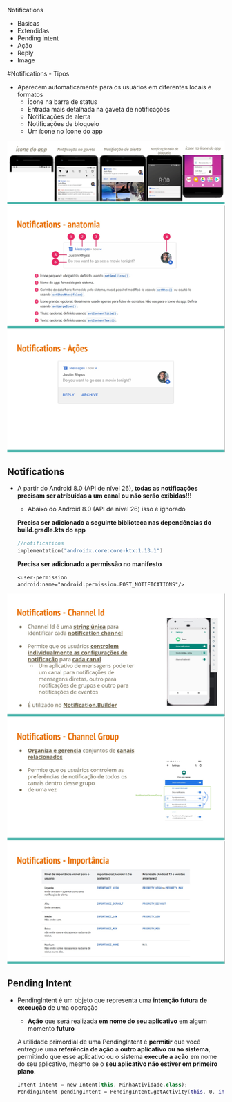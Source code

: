 Notifications
- Básicas
- Extendidas
- Pending intent
- Ação
- Reply
- Image

#Notifications - Tipos

- Aparecem automaticamente para os usuários em diferentes locais e formatos
  - Ícone na barra de status
  - Entrada mais detalhada na gaveta de notificações
  - Notificações de alerta
  - Notificações de bloqueio
  - Um ícone no ícone do app
 
<img src=".assets/190.jpg">

<img src=".assets/191.jpg">

<img src=".assets/192.jpg">

## Notifications

- A partir do Android 8.0 (API de nível 26), **todas as notificações precisam ser atribuídas a um canal ou não serão exibidas!!!**

  - Abaixo do Android 8.0 (API de nível 26) isso é ignorado
 
  **Precisa ser adicionado a seguinte biblioteca nas dependências do build.gradle.kts do app**

  ```kotlin
  //notifications
  implementation("androidx.core:core-ktx:1.13.1")
  ```

  **Precisa ser adicionado a permissão no manifesto**

  ```
  <user-permission android:name="android.permission.POST_NOTIFICATIONS"/>
  ```

<img src=".assets/193.jpg">

<img src=".assets/194.jpg">

<img src=".assets/195.jpg">

## Pending Intent

- PendingIntent é um objeto que representa uma **intenção futura de execução** de uma operação
  - **Ação** que será realizada **em nome do seu aplicativo** em algum momento **futuro**
 
  A utilidade primordial de uma PendingIntent é **permitir** que você entregue uma **referência de ação** a **outro aplicativo ou ao sistema**, permitindo que esse aplicativo ou o sistema **execute a ação** em nome do seu aplicativo, mesmo se o **seu aplicativo não estiver em primeiro plano**.

  ```kotlin
  Intent intent = new Intent(this, MinhaAtividade.class);
  PendingIntent pendingIntent = PendingIntent.getActivity(this, 0, intent, PendingIntent.FLAG_UPDATE_CURRENT)

  ```
